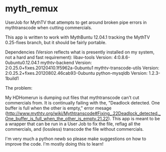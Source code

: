 myth_remux
==========

UserJob for MythTV that attempts to get around broken pipe errors in mythtranscode when cutting commercials.

This app is written to work with MythBuntu 12.04.1 tracking the MythTV 0.25-fixes branch, but it should be fairly portable.

Dependencies (Version reflects what is presently installed on my system, not a hard and fast requirement):
libav-tools Version: 4:0.8.6-0ubuntu0.12.04.1
mythtv-backend Version: 2:0.25.0+fixes.20120410.1f5962a-0ubuntu1
mythtv-transcode-utils Version: 2:0.25.2+fixes.20120802.46cab93-0ubuntu
python-mysqldb Version: 1.2.3-1build1

The problem:

My HDHomerun is dumping out files that mythtranscode can't cut commercials from. It is continually failing with the, "Deadlock detected. One buffer is full when the other is empty," error mesage (http://www.mythtv.org/wiki/Mythtranscode#Fixing_.22Deadlock_detected._One_buffer_is_full_when_the_other_is_empty.21.22). This app is meant to be a wrapper that can be run in a User Job to fix the file, reflag all the commercials, and (lossless) transcode the file without commercials.

I'm very much a python newb so please make suggestions on how to improve the code. I'm mostly doing this to learn!


